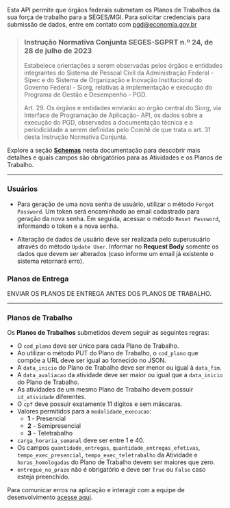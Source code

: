 Esta API permite que órgãos federais submetam os Planos de Trabalhos da
sua força de trabalho para a SEGES/MGI. Para solicitar credenciais para
submissão de dados, entre em contato com
[pgd@economia.gov.br](mailto:pgd@economia.gov.br)

> ### Instrução Normativa Conjunta SEGES-SGPRT n.º 24, de 28 de julho de 2023
>
> Estabelece orientações a serem observadas pelos órgãos e entidades
> integrantes do Sistema de Pessoal Civil da Administração Federal -
> Sipec e do Sistema de Organização e Inovação Institucional do Governo
> Federal - Siorg, relativas à implementação e execução do Programa de
> Gestão e Desempenho - PGD.
>
> Art. 29. Os órgãos e entidades enviarão ao órgão central do Siorg, via
> Interface de Programação de Aplicação- API, os dados sobre a execução
> do PGD, observadas a documentação técnica e a periodicidade a serem
> definidas pelo Comitê de que trata o art. 31 desta Instrução Normativa
> Conjunta.

Explore a seção [**Schemas**](#model-AtividadeSchema) nesta documentação
para descobrir mais detalhes e quais campos são obrigatórios para as
Atividades e os Planos de Trabalho.

-------
### Usuários
* Para geração de uma nova senha de usuário, utilizar o método `Forgot Password`.
Um token será encaminhado ao email cadastrado para geração da nova senha.
Em seguida, acessar o método `Reset Password`, informando o token e a nova
senha.

* Alteração de dados de usuário deve ser realizada pelo superusuário
através do método `Update User`. Informar no **Request Body** somente os
dados que devem ser alterados (caso informe um email já existente o sistema
retornará erro).


### Planos de Entrega

ENVIAR OS PLANOS DE ENTREGA ANTES DOS PLANOS DE TRABALHO.

-------
### Planos de Trabalho
Os **Planos de Trabalhos** submetidos devem seguir as seguintes regras:
* O `cod_plano` deve ser único para cada Plano de Trabalho.
* Ao utilizar o método PUT do Plano de Trabalho, o `cod_plano` que
  compõe a URL deve ser igual ao fornecido no JSON.
* A `data_inicio` do Plano de Trabalho deve ser menor ou igual à `data_fim`.
* A `data_avaliacao` da atividade deve ser maior ou igual que a
  `data_inicio` do Plano de Trabalho.
* As atividades de um mesmo Plano de Trabalho devem possuir
  `id_atividade` diferentes.
* O `cpf` deve possuir exatamente 11 dígitos e sem máscaras.
* Valores permitidos para a `modalidade_execucao`:
  * **1** - Presencial
  * **2** - Semipresencial
  * **3** - Teletrabalho
* `carga_horaria_semanal` deve ser entre 1 e 40.
* Os campos `quantidade_entregas`, `quantidade_entregas_efetivas`,
  `tempo_exec_presencial`, `tempo_exec_teletrabalho` da Atividade e
  `horas_homologadas` do Plano de Trabalho devem ser maiores que zero.
* `entregue_no_prazo` não é obrigatório e deve ser `True` ou `False`
  caso esteja preenchido.


Para comunicar erros na aplicação e interagir com a equipe de
desenvolvimento
[acesse aqui](https://github.com/gestaogovbr/api-pgd/issues).

